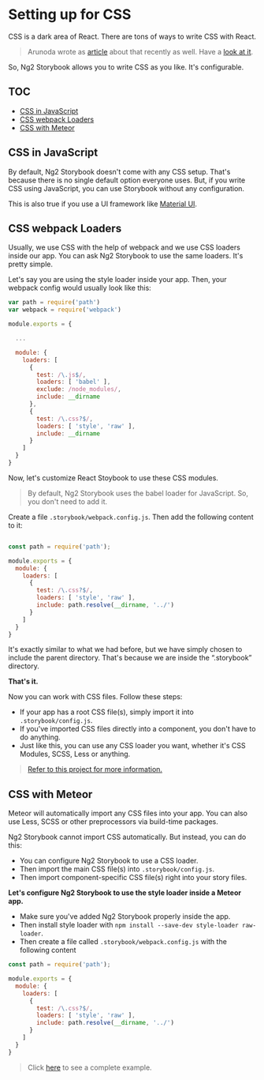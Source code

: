# Setting up for CSS

CSS is a dark area of React. There are tons of ways to write CSS with React.

> Arunoda wrote as [article](https://voice.kadira.io/state-of-react-and-css-501d179443d3) about that recently as well. Have a [look at it](https://voice.kadira.io/state-of-react-and-css-501d179443d3).

So, Ng2 Storybook allows you to write CSS as you like. It's configurable.

## TOC

* [CSS in JavaScript](#css-in-javascript)
* [CSS webpack Loaders](#css-webpack-loaders)
* [CSS with Meteor](#css-with-meteor)

## CSS in JavaScript

By default, Ng2 Storybook doesn't come with any CSS setup. That's because there is no single default option everyone uses. But, if you write CSS using JavaScript, you can use Storybook without any configuration.

This is also true if you use a UI framework like [Material UI](https://github.com/callemall/material-ui).

## CSS webpack Loaders

Usually, we use CSS with the help of webpack and we use CSS loaders inside our app. You can ask Ng2 Storybook to use the same loaders. It's pretty simple.

Let's say you are using the style loader inside your app. Then, your webpack config would usually look like this:

```js
var path = require('path')
var webpack = require('webpack')

module.exports = {

  ...

  module: {
    loaders: [
      {
        test: /\.js$/,
        loaders: [ 'babel' ],
        exclude: /node_modules/,
        include: __dirname
      },
      {
        test: /\.css?$/,
        loaders: [ 'style', 'raw' ],
        include: __dirname
      }
    ]
  }
}
```

Now, let's customize React Stoybook to use these CSS modules.

> By default, Ng2 Storybook uses the babel loader for JavaScript. So, you don't need to add it.

Create a file `.storybook/webpack.config.js`. Then add the following content to it:

```js

const path = require('path');

module.exports = {
  module: {
    loaders: [
      {
        test: /\.css?$/,
        loaders: [ 'style', 'raw' ],
        include: path.resolve(__dirname, '../')
      }
    ]
  }
}
```


It's exactly similar to what we had before, but we have simply chosen to include the parent directory. That's because we are inside the “.storybook” directory.

**That's it.**

Now you can work with CSS files. Follow these steps:


* If your app has a root CSS file(s), simply import it into `.storybook/config.js`.
* If you've imported CSS files directly into a component, you don't have to do anything.
* Just like this, you can use any CSS loader you want, whether it's CSS Modules, SCSS, Less or anything.

> [Refer to this project for more information.](https://github.com/kadira-samples/react-storybook-demo)

## CSS with Meteor

Meteor will automatically import any CSS files into your app. You can also use Less, SCSS or other preprocessors via build-time packages.

Ng2 Storybook cannot import CSS automatically. But instead, you can do this:

* You can configure Ng2 Storybook to use a CSS loader.
* Then import the main CSS file(s) into `.storybook/config.js`.
* Then import component-specific CSS file(s) right into your story files.

**Let's configure Ng2 Storybook to use the style loader inside a Meteor app.**

* Make sure you've added Ng2 Storybook properly inside the app.
* Then install style loader with `npm install --save-dev style-loader raw-loader`.
* Then create a file called `.storybook/webpack.config.js` with the following content

```js
const path = require('path');

module.exports = {
  module: {
    loaders: [
      {
        test: /\.css?$/,
        loaders: [ 'style', 'raw' ],
        include: path.resolve(__dirname, '../')
      }
    ]
  }
}
```

> Click [here](https://github.com/mantrajs/mantra-sample-blog-app) to see a complete example.
